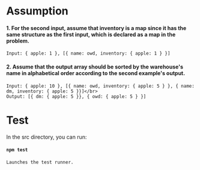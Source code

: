 # Assumption
#### 1. For the second input, assume that inventory is a map since it has the same structure as the first input, which is declared as a map in the problem.</br>
    Input: { apple: 1 }, [{ name: owd, inventory: { apple: 1 } }]

#### 2. Assume that the output array should be sorted by the warehouse's name in alphabetical order according to the second example's output.</br>
    Input: { apple: 10 }, [{ name: owd, inventory: { apple: 5 } }, { name: dm, inventory: { apple: 5 }}]</br>
    Output: [{ dm: { apple: 5 }}, { owd: { apple: 5 } }]

# Test
In the src directory, you can run:
#### `npm test`
    Launches the test runner.
